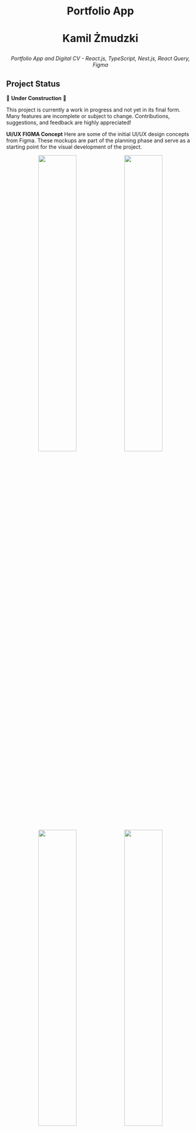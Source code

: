 # <p align="center">Portfolio App</p1>

# <p align="center">Kamil Żmudzki</p2>

<p align="center"><em>Portfolio App and Digital CV - React.js, TypeScript, Nest.js, React Query, Figma</em><br>
  
 ## Project Status

🚧 **Under Construction** 🚧

This project is currently a work in progress and not yet in its final form. Many
features are incomplete or subject to change. Contributions, suggestions, and
feedback are highly appreciated!

**UI/UX FIGMA Concept** Here are some of the initial UI/UX design concepts from
Figma. These mockups are part of the planning phase and serve as a starting
point for the visual development of the project.

 <p align="center">
  <img src="https://github.com/user-attachments/assets/4c9bc46c-c787-431f-869c-2404d7d1cb00" width="45%" />
  <img src="https://github.com/user-attachments/assets/5c05c4a9-0efa-4f52-9606-c07d073e3860" width="45%" />
</p>
<br/>
<p align="center">
  <img src="https://github.com/user-attachments/assets/97b159cc-725f-4d29-a4f3-415c97b1386c" width="45%" />
  <img src="https://github.com/user-attachments/assets/4bf4bf08-d1d8-47aa-b3aa-e8f81932898f" width="45%" />
</p>
